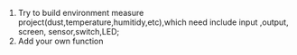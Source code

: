 1. Try to build environment measure project(dust,temperature,humitidy,etc),which need include input ,output, screen, sensor,switch,LED;
2. Add your own function
   